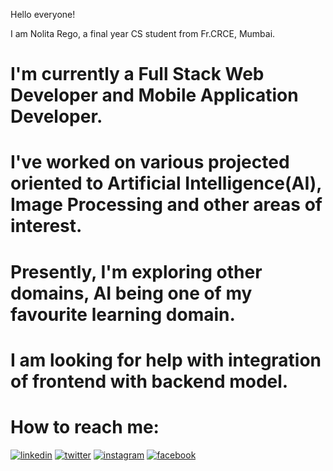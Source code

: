 Hello everyone!

I am Nolita Rego, a final year CS student from Fr.CRCE, Mumbai.

# I'm currently a Full Stack Web Developer and Mobile Application Developer.
# I've worked on various projected oriented to Artificial Intelligence(AI), Image Processing and other areas of  interest.
# Presently, I'm exploring other domains, AI being one of my favourite learning domain.
# I am looking for help with integration of frontend with backend model.

# How to reach me: 

[1]: https://www.linkedin.com/in/nolitarego/
[2]: https://twitter.com/nolitarego
[3]: https://www.instagram.com/nolitarego/
[4]: https://www.facebook.com/nolita.rego.26

 [![linkedin](https://img.icons8.com/fluent/48/000000/linkedin.png)][1]
 [![twitter](https://img.icons8.com/fluent/48/000000/twitter.png)][2]
 [![instagram](https://img.icons8.com/fluent/48/000000/instagram-new.png)][3]
 [![facebook](https://img.icons8.com/fluent/48/000000/facebook-new.png)][4]


